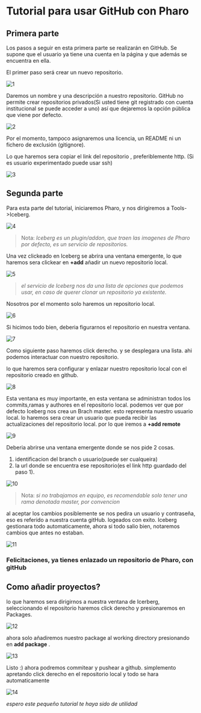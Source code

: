 # Tutorial para usar GitHub con Pharo 

## Primera parte

Los pasos a seguir en esta primera parte se realizarán en GitHub.
Se supone que el usuario ya tiene una cuenta en la página y que
además se encuentra en ella.

El primer paso será crear un nuevo repositorio.

![1](Screenshot_11.jpg)

Daremos un nombre y una descripción a nuestro repositorio.
GitHub no permite crear repositorios privados(Si usted tiene git registrado con cuenta institucional se puede acceder a uno)
así que dejaremos la opción pública que viene por defecto.

![2](Screenshot_1.jpg)

Por el momento, tampoco asignaremos una licencia, un README
ni un fichero de exclusión (gitignore).

Lo que haremos sera copiar el link del repositorio , preferiblemente http. (Si es usuario experimentado puede usar ssh)

![3](Screenshot_9.jpg)


## Segunda parte


Para esta parte del tutorial, iniciaremos Pharo, y nos dirigiremos a Tools->Iceberg.

![4](Screenshot_2.jpg)


>Nota:
>*Iceberg es un plugin/addon, que traen las imagenes de Pharo por defecto, es un servicio de repositorios.*

Una vez clickeado en Iceberg se abrira una ventana emergente, lo que haremos sera clickear en **+add** añadir un nuevo repositorio local.

![5](Screenshot_3.jpg)

>*el servicio de Iceberg nos da una lista de opciones que podemos usar, en caso de querer clonar un repositorio ya existente.*

Nosotros por el momento solo haremos un repositorio local.

![6](Screenshot_18.jpg)

Si hicimos todo bien, deberia figurarnos el repositorio en nuestra ventana.

![7](Screenshot_4.jpg)

Como siguiente paso haremos click derecho. y se desplegara una lista. ahi podemos interactuar con nuestro repositorio.

lo que haremos sera configurar y enlazar nuestro repositorio local con el repositorio creado en github.

![8](Screenshot_8.jpg)

Esta ventana es muy importante, en esta ventana se administran todos los commits,ramas y authores en el repositorio local. 
podemos ver que por defecto Iceberg nos crea un Brach master. esto representa nuestro usuario local. lo haremos sera crear un usuario 
que pueda recibir las actualizaciones del repositorio local. por lo que iremos a **+add remote** 

![9](Screenshot_19.jpg)

Deberia abrirse una ventana emergente donde se nos pide 2 cosas. 

1. identificacion del branch o usuario(puede ser cualqueira)
2. la url donde se encuentra ese repositorio(es el link http guardado del paso 1).

![10](Screenshot_10.jpg)

>Nota: *si no trabajamos en equipo, es recomendable solo tener una rama denotada master, por convencion*

al aceptar los cambios posiblemente se nos pedira un usuario y contraseña, eso es referido a nuestra cuenta gitHub.
logeados con exito. Iceberg gestionara todo automaticamente, ahora si todo salio bien, notaremos cambios que antes no estaban.

![11](Screenshot_12.jpg)

### Felicitaciones, ya tienes enlazado un repositorio de Pharo, con gitHub 

## Como añadir proyectos?

lo que haremos sera dirigirnos a nuestra ventana de Icerberg, seleccionando el repositorio haremos click derecho y presionaremos en Packages.

![12](Screenshot_5.jpg)

ahora solo añadiremos nuestro package al working directory presionando en **add package** .

![13](Screenshot_20.jpg)

Listo :) ahora podremos commitear y pushear a github. simplemento apretando click derecho en el repositorio local y todo se hara automaticamente

![14](Screenshot_final.jpg)

*espero este pequeño tutorial te haya sido de utilidad*












